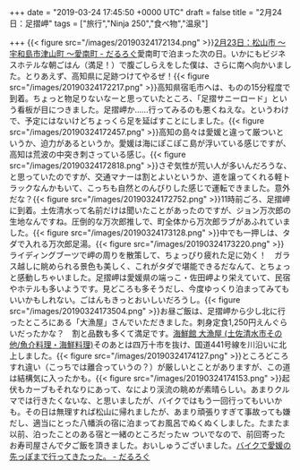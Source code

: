 
+++
date = "2019-03-24 17:45:50 +0000 UTC"
draft = false
title = "2月24日：足摺岬"
tags = ["旅行","Ninja 250","食べ物","温泉"]

+++
{{< figure src="/images/20190324172134.png"  >}}[2月23日：松山市 ～ 宇和島市津山町 ～愛南町 - だるろぐ](https://blog.daruyanagi.jp/entry/2019/03/10/143431)愛南町で泊まった次の日。いかにもビジネスホテルな朝ごはん（満足！）で腹ごしらえをした僕は、さらに南へ向かいました。とりあえず、高知県に足跡つけてやるぜ！{{< figure src="/images/20190324172217.png"  >}}高知県宿毛市へは、ものの15分程度で到着。ちょっと物足りないなーと思っていたところ、「足摺サニーロード」という看板が目につきました。足摺岬か……行ってみるのも悪くねえな。というわけで、予定にはないけどちょっくら足を延ばすことにしました。{{< figure src="/images/20190324172457.png"  >}}高知の島々は愛媛と違って厳ついというか、迫力があるというか。愛媛は海にぽこぽこ島が浮いている感じですが、高知は荒波の中突き刺さっている感じ。{{< figure src="/images/20190324172818.png"  >}}さぞ気性が荒い人が多いんだろうな、と思っていたのですが、交通マナーは割とよいというか、道を譲ってくれる軽トラックなんかもいて、こっちも自然とのんびりした感じで運転できました。意外だな？{{< figure src="/images/20190324172752.png"  >}}11時前ごろ、足摺岬に到着。土佐清水って名前だけは聞いたことがあったのですが、ジョン万次郎の生地なんですね。圧倒的な万次郎推しで、町全体から万次郎ラブがあふれていました。{{< figure src="/images/20190324173128.png"  >}}中でも一押しは、タダで入れる万次郎足湯。{{< figure src="/images/20190324173220.png"  >}}ライディングブーツで岬の周りを散策して、ちょっぴり疲れた足に効く！　ガラス越しに眺められる景色も美しく、これがタダで堪能できるだなんて、とちょっと感動しちゃいました。足摺岬は愛媛県の端っこ・佐田岬より栄えていて、民宿やホテルも多いようです。見どころも多そうだし、今度ゆっくり泊まってみてもいいかもしれない。ごはんもきっとおいしいだろうし。{{< figure src="/images/20190324173504.png"  >}}お昼ご飯は、足摺岬から少し北に行ったところにある「大漁屋」さんでいただきました。刺身定食1,250円えんぐらいだったかな？　割と品数も多くて満足です。[海鮮館 大漁屋 (土佐清水市その他/魚介料理・海鮮料理)](https://tabelog.com/kochi/A3904/A390404/39002936/)そのあとは四万十市を抜け、国道441号線を川沿いに北上しました。{{< figure src="/images/20190324174127.png"  >}}ところどころすれ違い（こっちでは離合っていうの？）が厳しいとことがありますが、この道は結構気に入ったかも。{{< figure src="/images/20190324174153.png"  >}}起伏もカーブもそれなりにあって、なにより渓流の眺めが素晴らしい。あまりクルマでは行きたくないな、と思いましたが、バイクではもう一回行ってもいいかも。その日は無理すれば松山に帰れましたが、あまり頑張りすぎて事故っても嫌だし、適当にとった八幡浜の宿に泊まってお風呂でぬくぬくしました。たまたま以前、泊ったことのある宿と一緒のところだったｗ ついでなので、前回寄ったお寿司屋さんで夕ご飯を頂きました。おいしゅうございました。[バイクで愛媛の先っぽまで行ってきたった。 - だるろぐ](https://blog.daruyanagi.jp/entry/2015/12/09/000000)


